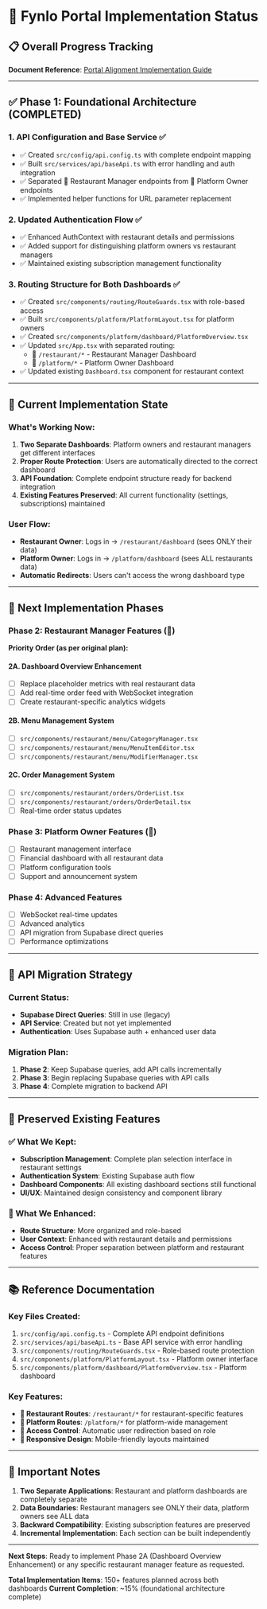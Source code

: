 # 🚀 Fynlo Portal Implementation Status

## 📋 Overall Progress Tracking

**Document Reference**: [Portal Alignment Implementation Guide](README.md)

---

## ✅ Phase 1: Foundational Architecture (COMPLETED)

### 1. API Configuration and Base Service ✅
- ✅ Created `src/config/api.config.ts` with complete endpoint mapping
- ✅ Built `src/services/api/baseApi.ts` with error handling and auth integration
- ✅ Separated 🏪 Restaurant Manager endpoints from 👤 Platform Owner endpoints
- ✅ Implemented helper functions for URL parameter replacement

### 2. Updated Authentication Flow ✅
- ✅ Enhanced AuthContext with restaurant details and permissions
- ✅ Added support for distinguishing platform owners vs restaurant managers
- ✅ Maintained existing subscription management functionality

### 3. Routing Structure for Both Dashboards ✅
- ✅ Created `src/components/routing/RouteGuards.tsx` with role-based access
- ✅ Built `src/components/platform/PlatformLayout.tsx` for platform owners
- ✅ Created `src/components/platform/dashboard/PlatformOverview.tsx`
- ✅ Updated `src/App.tsx` with separated routing:
  - 🏪 `/restaurant/*` - Restaurant Manager Dashboard
  - 👤 `/platform/*` - Platform Owner Dashboard
- ✅ Updated existing `Dashboard.tsx` component for restaurant context

---

## 🎯 Current Implementation State

### What's Working Now:
1. **Two Separate Dashboards**: Platform owners and restaurant managers get different interfaces
2. **Proper Route Protection**: Users are automatically directed to the correct dashboard
3. **API Foundation**: Complete endpoint structure ready for backend integration
4. **Existing Features Preserved**: All current functionality (settings, subscriptions) maintained

### User Flow:
- **Restaurant Owner**: Logs in → `/restaurant/dashboard` (sees ONLY their data)
- **Platform Owner**: Logs in → `/platform/dashboard` (sees ALL restaurants data)
- **Automatic Redirects**: Users can't access the wrong dashboard type

---

## 🚧 Next Implementation Phases

### Phase 2: Restaurant Manager Features (🏪)
**Priority Order (as per original plan):**

#### 2A. Dashboard Overview Enhancement
- [ ] Replace placeholder metrics with real restaurant data
- [ ] Add real-time order feed with WebSocket integration
- [ ] Create restaurant-specific analytics widgets

#### 2B. Menu Management System
- [ ] `src/components/restaurant/menu/CategoryManager.tsx`
- [ ] `src/components/restaurant/menu/MenuItemEditor.tsx`
- [ ] `src/components/restaurant/menu/ModifierManager.tsx`

#### 2C. Order Management System
- [ ] `src/components/restaurant/orders/OrderList.tsx`
- [ ] `src/components/restaurant/orders/OrderDetail.tsx`
- [ ] Real-time order status updates

### Phase 3: Platform Owner Features (👤)
- [ ] Restaurant management interface
- [ ] Financial dashboard with all restaurant data
- [ ] Platform configuration tools
- [ ] Support and announcement system

### Phase 4: Advanced Features
- [ ] WebSocket real-time updates
- [ ] Advanced analytics
- [ ] API migration from Supabase direct queries
- [ ] Performance optimizations

---

## 🔄 API Migration Strategy

### Current Status:
- **Supabase Direct Queries**: Still in use (legacy)
- **API Service**: Created but not yet implemented
- **Authentication**: Uses Supabase auth + enhanced user data

### Migration Plan:
1. **Phase 2**: Keep Supabase queries, add API calls incrementally
2. **Phase 3**: Begin replacing Supabase queries with API calls
3. **Phase 4**: Complete migration to backend API

---

## 🎨 Preserved Existing Features

### ✅ What We Kept:
- **Subscription Management**: Complete plan selection interface in restaurant settings
- **Authentication System**: Existing Supabase auth flow
- **Dashboard Components**: All existing dashboard sections still functional
- **UI/UX**: Maintained design consistency and component library

### 🔄 What We Enhanced:
- **Route Structure**: More organized and role-based
- **User Context**: Enhanced with restaurant details and permissions
- **Access Control**: Proper separation between platform and restaurant features

---

## 📚 Reference Documentation

### Key Files Created:
1. `src/config/api.config.ts` - Complete API endpoint definitions
2. `src/services/api/baseApi.ts` - Base API service with error handling
3. `src/components/routing/RouteGuards.tsx` - Role-based route protection
4. `src/components/platform/PlatformLayout.tsx` - Platform owner interface
5. `src/components/platform/dashboard/PlatformOverview.tsx` - Platform dashboard

### Key Features:
- **🏪 Restaurant Routes**: `/restaurant/*` for restaurant-specific features
- **👤 Platform Routes**: `/platform/*` for platform-wide management
- **🔐 Access Control**: Automatic user redirection based on role
- **📱 Responsive Design**: Mobile-friendly layouts maintained

---

## 🚨 Important Notes

1. **Two Separate Applications**: Restaurant and platform dashboards are completely separate
2. **Data Boundaries**: Restaurant managers see ONLY their data, platform owners see ALL data
3. **Backward Compatibility**: Existing subscription features are preserved
4. **Incremental Implementation**: Each section can be built independently

---

**Next Steps**: Ready to implement Phase 2A (Dashboard Overview Enhancement) or any specific restaurant manager feature as requested.

**Total Implementation Items**: 150+ features planned across both dashboards
**Current Completion**: ~15% (foundational architecture complete)